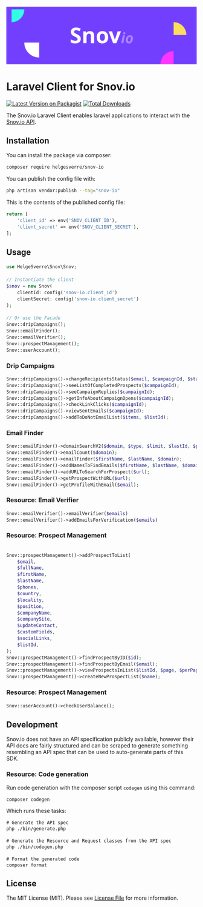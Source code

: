 <p align="center"><img src="./art/header.png"></p>

# Laravel Client for Snov.io

[![Latest Version on Packagist](https://img.shields.io/packagist/v/helgesverre/snov-io.svg?style=flat-square)](https://packagist.org/packages/helgesverre/snov-io)
[![Total Downloads](https://img.shields.io/packagist/dt/helgesverre/snov-io.svg?style=flat-square)](https://packagist.org/packages/helgesverre/snov-io)

The Snov.io Laravel Client enables laravel applications to interact with the [Snov.io API](https://snov.io/api).

## Installation

You can install the package via composer:

```bash
composer require helgesverre/snov-io
```

You can publish the config file with:

```bash
php artisan vendor:publish --tag="snov-io"
```

This is the contents of the published config file:

```php
return [
    'client_id' => env('SNOV_CLIENT_ID'),
    'client_secret' => env('SNOV_CLIENT_SECRET'),
];
```

## Usage

```php
use HelgeSverre\Snov\Snov;

// Instantiate the client
$snov = new Snov(
    clientId: config('snov-io.client_id')
    clientSecret: config('snov-io.client_secret')
);

// Or use the Facade
Snov::dripCampaigns();
Snov::emailFinder();
Snov::emailVerifier();
Snov::prospectManagement();
Snov::userAccount();
```

### Drip Campaigns

```php
Snov::dripCampaigns()->changeRecipientsStatus($email, $campaignId, $status);
Snov::dripCampaigns()->seeListOfCompletedProspects($campaignId);
Snov::dripCampaigns()->seeCampaignReplies($campaignId);
Snov::dripCampaigns()->getInfoAboutCampaignOpens($campaignId);
Snov::dripCampaigns()->checkLinkClicks($campaignId);
Snov::dripCampaigns()->viewSentEmails($campaignId);
Snov::dripCampaigns()->addToDoNotEmailList($items, $listId);
```

### Email Finder

```php
Snov::emailFinder()->domainSearchV2($domain, $type, $limit, $lastId, $positions);
Snov::emailFinder()->emailCount($domain);
Snov::emailFinder()->emailFinder($firstName, $lastName, $domain);
Snov::emailFinder()->addNamesToFindEmails($firstName, $lastName, $domain);
Snov::emailFinder()->addURLToSearchForProspect($url);
Snov::emailFinder()->getProspectWithURL($url);
Snov::emailFinder()->getProfileWithEmail($email);
```

### Resource: Email Verifier

```php
Snov::emailVerifier()->emailVerifier($emails)
Snov::emailVerifier()->addEmailsForVerification($emails)
```

### Resource: Prospect Management

```php

Snov::prospectManagement()->addProspectToList(
    $email,
    $fullName,
    $firstName,
    $lastName,
    $phones,
    $country,
    $locality,
    $position,
    $companyName,
    $companySite,
    $updateContact,
    $customFields,
    $socialLinks,
    $listId,
);
Snov::prospectManagement()->findProspectByID($id);
Snov::prospectManagement()->findProspectByEmail($email);
Snov::prospectManagement()->viewProspectsInList($listId, $page, $perPage);
Snov::prospectManagement()->createNewProspectList($name);
```

### Resource: Prospect Management

```php
Snov::userAccount()->checkUserBalance();
```

## Development

Snov.io does not have an API specification publicly available, however their API docs are fairly structured and can be
scraped to generate something resembling an API spec that can be used to auto-generate parts of this SDK.

### Resource: Code generation

Run code generation with the composer script `codegen` using this command:

```shell
composer codegen 
```

Which runs these tasks:

```shell
# Generate the API spec
php ./bin/generate.php

# Generate the Resource and Request classes from the API spec
php ./bin/codegen.php

# Format the generated code
composer format 
```

## License

The MIT License (MIT). Please see [License File](LICENSE.md) for more information.

